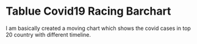 # Tablue Covid19 Racing Barchart
I am basically created a moving chart which shows the covid cases in top 20 country with different timeline.
